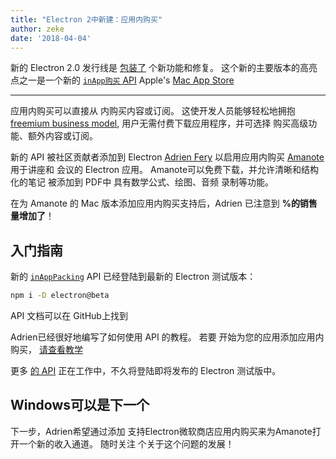 ```yaml
---
title: "Electron 2中新建：应用内购买"
author: zeke
date: '2018-04-04'
---
```

  
新的 Electron 2.0 发行线是 [包装了](https://github.com/electron/electron/releases/tag/v2.0.0-beta.1) 个新功能和修复。 这个新的主要版本的高亮点之一是一个新的 [`inApp购买` API](https://github.com/electron/electron/blob/master/docs/api/in-app-purchase.md) Apple's [Mac App Store](https://support.apple.com/en-us/HT202023)

---

应用内购买可以直接从 内购买内容或订阅。 这使开发人员能够轻松地拥抱 [freemium business model](https://developer.apple.com/app-store/freemium-business-model/), 用户无需付费下载应用程序，并可选择 购买高级功能、额外内容或订阅。

新的 API 被社区贡献者添加到 Electron [Adrien Fery](https://github.com/AdrienFery) 以启用应用内购买 [Amanote](https://amanote.com/)用于讲座和 会议的 Electron 应用。 Amanote可以免费下载，并允许清晰和结构化的笔记 被添加到 PDF中 具有数学公式、绘图、音频 录制等功能。

在为 Amanote 的 Mac 版本添加应用内购买支持后，Adrien 已注意到 **%的销售量增加了**！

## 入门指南

新的 [`inAppPacking`](https://github.com/electron/electron/blob/master/docs/api/in-app-purchase.md) API 已经登陆到最新的 Electron 测试版本：

```sh
npm i -D electron@beta
```

API 文档可以在 GitHub</a>上找到

 Adrien已经很好地编写了如何使用 API 的教程。 若要 开始为您的应用添加应用内购买， [请查看教学](https://github.com/AdrienFery/electron/blob/a69bbe882aed1a5aee2b7910afe09900275b2bf6/docs/tutorial/in-app-purchases.md)</p> 

更多 [的 API](https://github.com/electron/electron/pull/12464) 正在工作中，不久将登陆即将发布的 Electron 测试版中。



## Windows可以是下一个

下一步，Adrien希望通过添加 支持Electron微软商店应用内购买来为Amanote打开一个新的收入通道。 随时关注 个关于这个问题的发展！